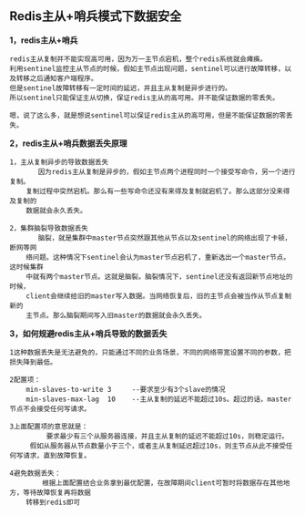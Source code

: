 ## Redis主从+哨兵模式下数据安全

**1，redis主从+哨兵**

	redis主从复制并不能实现高可用，因为万一主节点宕机，整个redis系统就会瘫痪。
	利用sentinel监控主从节点的时候，假如主节点出现问题，sentinel可以进行故障转移，以及转移之后通知客户端程序。
	但是sentinel故障转移有一定时间的延迟，并且主从复制是异步进行的。
	所以sentinel只能保证主从切换，保证redis主从的高可用。并不能保证数据的零丢失。
	
	嗯，说了这么多，就是想说sentinel可以保证redis主从的高可用，但是不能保证数据的零丢失。

**2，redis主从+哨兵数据丢失原理**

	1，主从复制异步的导致数据丢失
		   因为redis主从复制是异步的，假如主节点两个进程同时一个接受写命令，另一个进行复制。
		复制过程中突然宕机。那么有一些写命令还没有来得及复制就宕机了。那么这部分没来得及复制的
		数据就会永久丢失。

	2，集群脑裂导致数据丢失
		   脑裂，就是集群中master节点突然跟其他从节点以及sentinel的网络出现了卡顿，断网等网
		络问题。这种情况下sentinel会认为master节点宕机了，重新选出一个master节点。这时候集群
		中就有两个master节点。这就是脑裂。脑裂情况下，sentinel还没有返回新节点地址的时候，
		client会继续给旧的master写入数据。当网络恢复后，旧的主节点会被当作从节点复制新的
		主节点。那么脑裂期间写入旧master的数据就会永久丢失。

**3，如何规避redis主从+哨兵导致的数据丢失**

	1这种数据丢失是无法避免的，只能通过不同的业务场景，不同的网络带宽设置不同的参数，把损失降到最低。

	2配置项：
		min-slaves-to-write 3     --要求至少有3个slave的情况
		min-slaves-max-lag  10    --主从复制的延迟不能超过10s。超过的话，master节点不会接受任何写请求。

	3上面配置项的意思就是：
			 要求最少有三个从服务器连接，并且主从复制的延迟不能超过10s，则稳定运行。
		 假如从服务器从节点数量小于三个，或者主从复制延迟超过10s，则主节点从此不接受任何写请求，直到故障恢复。

	4避免数据丢失：
			根据上面配置结合业务拿到最优配置，在故障期间client可暂时将数据存在其他地方，等待故障恢复再将数据
		转移到redis即可

